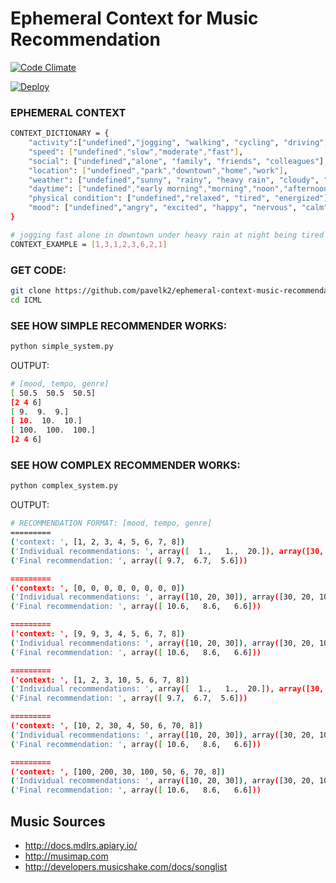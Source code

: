 # Ephemeral Context for Music Recommendation

[![Code Climate](https://codeclimate.com/github/pavelk2/ephemeral-context-music-recommendation/badges/gpa.svg)](https://codeclimate.com/github/pavelk2/ephemeral-context-music-recommendation)


[![Deploy](https://www.herokucdn.com/deploy/button.png)](https://heroku.com/deploy)



### EPHEMERAL CONTEXT

```bash
CONTEXT_DICTIONARY = {
    "activity":["undefined","jogging", "walking", "cycling", "driving", "sleeping"],
    "speed": ["undefined","slow","moderate","fast"],
    "social": ["undefined","alone", "family", "friends", "colleagues"],
    "location": ["undefined","park","downtown","home","work"],
    "weather": ["undefined","sunny", "rainy", "heavy rain", "cloudy", "thunderstorm"],
    "daytime": ["undefined","early morning","morning","noon","afternoon","evening","night","late night"],
    "physical condition": ["undefined","relaxed", "tired", "energized"],
    "mood": ["undefined","angry", "excited", "happy", "nervous", "calm", "pleased", "bored", "relaxed", "sad", "sleepy", "peaceful"]
}

# jogging fast alone in downtown under heavy rain at night being tired and angry
CONTEXT_EXAMPLE = [1,3,1,2,3,6,2,1]
```

### GET CODE:

```bash
git clone https://github.com/pavelk2/ephemeral-context-music-recommendation ICML
cd ICML
```

### SEE HOW SIMPLE RECOMMENDER WORKS:

```bash
python simple_system.py
```

OUTPUT:

```bash
# [mood, tempo, genre]
[ 50.5  50.5  50.5]
[2 4 6]
[ 9.  9.  9.]
[ 10.  10.  10.]
[ 100.  100.  100.]
[2 4 6]
```

### SEE HOW COMPLEX RECOMMENDER WORKS:

```bash
python complex_system.py
```

OUTPUT:

```bash
# RECOMMENDATION FORMAT: [mood, tempo, genre]
=========
('context: ', [1, 2, 3, 4, 5, 6, 7, 8])
('Individual recommendations: ', array([  1.,   1.,  20.]), array([30, 20, 10]), array([1, 1, 1]))
('Final recommendation: ', array([ 9.7,  6.7,  5.6]))

=========
('context: ', [0, 0, 0, 0, 0, 0, 0, 0])
('Individual recommendations: ', array([10, 20, 30]), array([30, 20, 10]), array([1, 1, 1]))
('Final recommendation: ', array([ 10.6,   8.6,   6.6]))

=========
('context: ', [9, 9, 3, 4, 5, 6, 7, 8])
('Individual recommendations: ', array([10, 20, 30]), array([30, 20, 10]), array([1, 1, 1]))
('Final recommendation: ', array([ 10.6,   8.6,   6.6]))

=========
('context: ', [1, 2, 3, 10, 5, 6, 7, 8])
('Individual recommendations: ', array([  1.,   1.,  20.]), array([30, 20, 10]), array([1, 1, 1]))
('Final recommendation: ', array([ 9.7,  6.7,  5.6]))

=========
('context: ', [10, 2, 30, 4, 50, 6, 70, 8])
('Individual recommendations: ', array([10, 20, 30]), array([30, 20, 10]), array([1, 1, 1]))
('Final recommendation: ', array([ 10.6,   8.6,   6.6]))

=========
('context: ', [100, 200, 30, 100, 50, 6, 70, 8])
('Individual recommendations: ', array([10, 20, 30]), array([30, 20, 10]), array([1, 1, 1]))
('Final recommendation: ', array([ 10.6,   8.6,   6.6]))
```

## Music Sources

* http://docs.mdlrs.apiary.io/
* http://musimap.com
* http://developers.musicshake.com/docs/songlist
